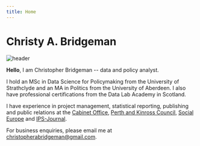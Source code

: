 ```yaml
---
title: Home
---
```


# Christy A. Bridgeman

![header](/pano.jpg)

**Hello**, I am Christopher Bridgeman -- data and policy analyst. 

I hold an MSc in Data Science for Policymaking from the University of Strathclyde and an MA in Politics from the University of Aberdeen. I also have professional certifications from the Data Lab Academy in Scotland.

I have experience in project management, statistical reporting, publishing and public relations at the [Cabinet Office](https://www.gov.uk/government/organisations/cabinet-office), [Perth and Kinross Council](https://www.pkc.gov.uk/), [Social Europe](https://socialeurope.eu/) and [IPS-Journal](https://www.ips-journal.eu/). 

For business enquiries, please email me at [christopherabridgeman@gmail.com](mailto:christopherabridgeman@gmail.com).
